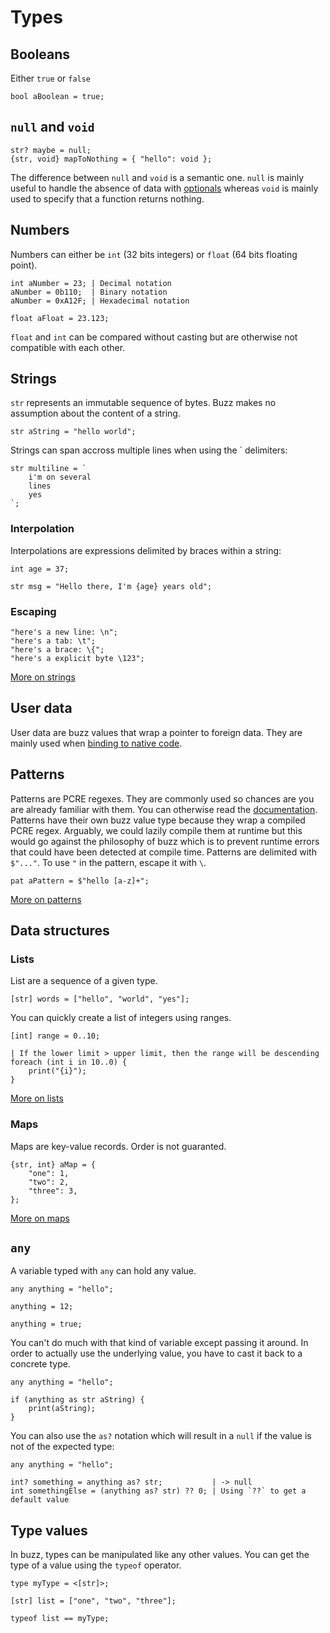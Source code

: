 # Types

## Booleans
Either `true` or `false`
```buzz
bool aBoolean = true;
```

##  `null` and `void`
```buzz
str? maybe = null;
{str, void} mapToNothing = { "hello": void };
```
The difference between `null` and `void` is a semantic one. `null` is mainly useful to handle the absence of data with [optionals](/guide/optionals.html) whereas `void` is mainly used to specify that a function returns nothing.

## Numbers
Numbers can either be `int` (32 bits integers) or `float` (64 bits floating point).
```buzz
int aNumber = 23; | Decimal notation
aNumber = 0b110;  | Binary notation
aNumber = 0xA12F; | Hexadecimal notation

float aFloat = 23.123;
```

`float` and `int` can be compared without casting but are otherwise not compatible with each other.

## Strings
`str` represents an immutable sequence of bytes. Buzz makes no assumption about the content of a string.
```buzz
str aString = "hello world";
```

Strings can span accross multiple lines when using the ` delimiters:
```buzz
str multiline = `
    i'm on several
    lines
    yes
`;
```

### Interpolation
Interpolations are expressions delimited by braces within a string:
```buzz
int age = 37;

str msg = "Hello there, I'm {age} years old";
```

### Escaping
```buzz
"here's a new line: \n";
"here's a tab: \t";
"here's a brace: \{";
"here's a explicit byte \123";
```

[More on strings](/reference/builtins/strings.html)

## User data
User data are buzz values that wrap a pointer to foreign data. They are mainly used when [binding to native code](/guide/calling-native-code.html).

## Patterns
Patterns are PCRE regexes. They are commonly used so chances are you are already familiar with them. You can otherwise read the [documentation](https://www.pcre.org/).
Patterns have their own buzz value type because they wrap a compiled PCRE regex. Arguably, we could lazily compile them at runtime but this would go against the philosophy of buzz which is to prevent runtime errors that could have been detected at compile time.
Patterns are delimited with `$"..."`. To use `"` in the pattern, escape it with `\`.
```buzz
pat aPattern = $"hello [a-z]+";
```
[More on patterns](/reference/builtins/patterns.html)

## Data structures

### Lists
List are a sequence of a given type.
```buzz
[str] words = ["hello", "world", "yes"];
```
You can quickly create a list of integers using ranges.
```buzz
[int] range = 0..10;

| If the lower limit > upper limit, then the range will be descending
foreach (int i in 10..0) {
    print("{i}");
}
```
[More on lists](/reference/builtins/lists.html)

### Maps
Maps are key-value records. Order is not guaranted.
```buzz
{str, int} aMap = {
    "one": 1,
    "two": 2,
    "three": 3,
};
```
[More on maps](/reference/builtins/maps.html)

## `any`

A variable typed with `any` can hold any value.
```buzz
any anything = "hello";

anything = 12;

anything = true;
```
You can't do much with that kind of variable except passing it around.
In order to actually use the underlying value, you have to cast it back to a concrete type.
```buzz
any anything = "hello";

if (anything as str aString) {
    print(aString);
}
```
You can also use the `as?` notation which will result in a `null` if the value is not of the expected type:
```buzz
any anything = "hello";

int? something = anything as? str;           | -> null
int somethingElse = (anything as? str) ?? 0; | Using `??` to get a default value
```

## Type values

In buzz, types can be manipulated like any other values. You can get the type of a value using the `typeof` operator.
```buzz
type myType = <[str]>;

[str] list = ["one", "two", "three"];

typeof list == myType;
```
